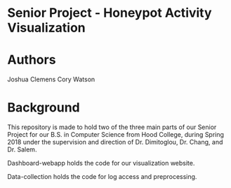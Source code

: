 # Senior Project - Honeypot Activity Visualization

# Authors
Joshua Clemens
Cory Watson

# Background
This repository is made to hold two of the three main parts of our Senior Project for our B.S. in Computer Science from Hood College, during Spring 2018 under the supervision and direction of Dr. Dimitoglou, Dr. Chang, and Dr. Salem.

Dashboard-webapp holds the code for our visualization website.

Data-collection holds the code for log access and preprocessing.
